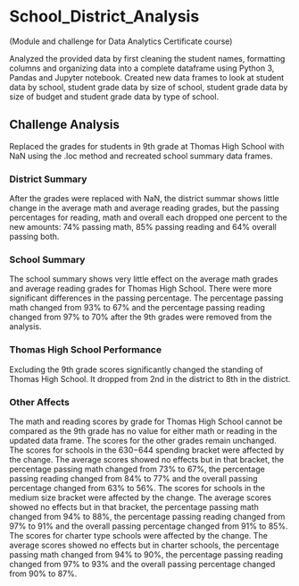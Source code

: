 # School_District_Analysis
(Module and challenge for Data Analytics Certificate course)

Analyzed the provided data by first cleaning the student names, formatting columns and organizing data into a complete dataframe using Python 3, Pandas and Jupyter notebook. Created new data frames to look at student data by school, student grade data by size of school, student grade data by size of budget and student grade data by type of school.

## Challenge Analysis
Replaced the grades for students in 9th grade at Thomas High School with NaN using the .loc method and recreated school summary data frames.

### District Summary
After the grades were replaced with NaN, the district summar shows little change in the average math and average reading grades, but the passing percentages for reading, math and overall each dropped one percent to the new amounts: 74% passing math, 85% passing reading and 64% overall passing both. 

### School Summary
The school summary shows very little effect on the average math grades and average reading grades for Thomas High School. There were more significant differences in the passing percentage. The percentage passing math changed from 93% to 67% and the percentage passing reading changed from 97% to 70% after the 9th grades were removed from the analysis.

### Thomas High School Performance
Excluding the 9th grade scores significantly changed the standing of Thomas High School. It dropped from 2nd in the district to 8th in the district. 

### Other Affects
The math and reading scores by grade for Thomas High School cannot be compared as the 9th grade has no value for either math or reading in the updated data frame. The scores for the other grades remain unchanged. 
The scores for schools in the $630-$644 spending bracket were affected by the change. The average scores showed no effects but in that bracket, the percentage passing math changed from 73% to 67%, the percentage passing reading changed from 84% to 77% and the overall passing percentage changed from 63% to 56%. 
The scores for schools in the medium size bracket were affected by the change. The average scores showed no effects but in that bracket, the percentage passing math changed from 94% to 88%, the percentage passing reading changed from 97% to 91% and the overall passing percentage changed from 91% to 85%.
The scores for charter type schools were affected by the change. The average scores showed no effects but in charter schools, the percentage passing math changed from 94% to 90%, the percentage passing reading changed from 97% to 93% and the overall passing percentage changed from 90% to 87%. 
